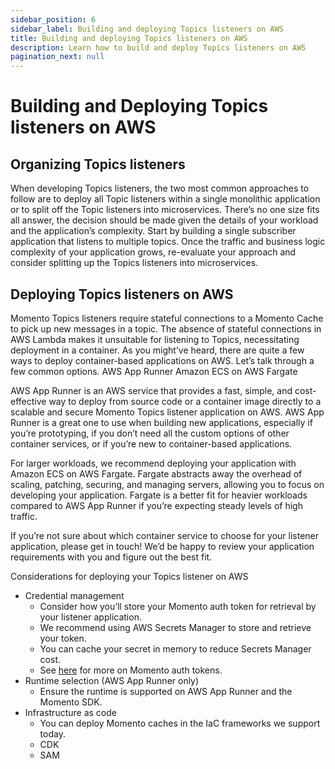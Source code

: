 ```yaml
---
sidebar_position: 6
sidebar_label: Building and deploying Topics listeners on AWS
title: Building and deploying Topics listeners on AWS
description: Learn how to build and deploy Topics listeners on AWS
pagination_next: null
---
```


# Building and Deploying Topics listeners on AWS

## Organizing Topics listeners

When developing Topics listeners, the two most common approaches to follow are to deploy all Topic listeners within a single monolithic application or to split off the Topic listeners into microservices. There’s no one size fits all answer, the decision should be made given the details of your workload and the application’s complexity. Start by building a single subscriber application that listens to multiple topics. Once the traffic and business logic complexity of your application grows, re-evaluate your approach and consider splitting up the Topics listeners into microservices.

## Deploying Topics listeners on AWS

Momento Topics listeners require stateful connections to a Momento Cache to pick up new messages in a topic. The absence of stateful connections in AWS Lambda makes it unsuitable for listening to Topics, necessitating deployment in a container. As you might’ve heard, there are quite a few ways to deploy container-based applications on AWS. Let’s talk through a few common options.
AWS App Runner
Amazon ECS on AWS Fargate

AWS App Runner is an AWS service that provides a fast, simple, and cost-effective way to deploy from source code or a container image directly to a scalable and secure Momento Topics listener application on AWS. AWS App Runner is a great one to use when building new applications, especially if you’re prototyping, if you don’t need all the custom options of other container services, or if you’re new to container-based applications.

For larger workloads, we recommend deploying your application with Amazon ECS on AWS Fargate. Fargate abstracts away the overhead of scaling, patching, securing, and managing servers, allowing you to focus on developing your application. Fargate is a better fit for heavier workloads compared to AWS App Runner if you’re expecting steady levels of high traffic.

If you’re not sure about which container service to choose for your listener application, please get in touch! We’d be happy to review your application requirements with you and figure out the best fit.

Considerations for deploying your Topics listener on AWS

- Credential management
    - Consider how you’ll store your Momento auth token for retrieval by your listener application. 
    - We recommend using AWS Secrets Manager to store and retrieve your token.
    - You can cache your secret in memory to reduce Secrets Manager cost.
    - See [here](working-with-momento-auth-tokens.md) for more on Momento auth tokens.
- Runtime selection (AWS App Runner only)
    - Ensure the runtime is supported on AWS App Runner and the Momento SDK.
- Infrastructure as code
    - You can deploy Momento caches in the IaC frameworks we support today.
    - CDK
    - SAM